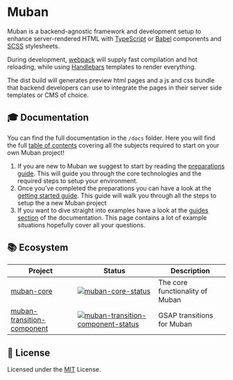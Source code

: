 # Muban

Muban is a backend-agnostic framework and development setup to enhance server-rendered HTML with
[TypeScript](https://www.typescriptlang.org/) or [Babel](https://babeljs.io/) components and
[SCSS](http://sass-lang.com/) stylesheets.

During development, [webpack](https://webpack.js.org/) will supply fast compilation and hot
reloading, while using [Handlebars](http://handlebarsjs.com/) templates to render everything.

The dist build will generates preview html pages and a js and css bundle that backend developers can
use to integrate the pages in their server side templates or CMS of choice.

## 🎓 Documentation

You can find the full documentation in the `/docs` folder. Here you will find the full
[table of contents](./docs/) covering all the subjects required to start on your own Muban project!

1. If you are new to Muban we suggest to start by reading the
   [preparations guide](./docs/02-setup-guide#preparations). This will guide you through the core
   technologies and the required steps to setup your environment.
2. Once you've completed the preparations you can have a look at the
   [getting started guide](./docs/02-setup-guide#getting-started). This guide will walk you through
   all the steps to setup the a new Muban project
3. If you want to dive straight into examples have a look at the [guides section](./docs/12-guides)
   of the documentation. This page contains a lot of example situations hopefully cover all your
   questions.

## 📚 Ecosystem

| Project                      | Status                                                                     | Description                     |
| ---------------------------- | -------------------------------------------------------------------------- | ------------------------------- |
| [muban-core]                 | [![muban-core-status]][muban-core-package]                                 | The core functionality of Muban |
| [muban-transition-component] | [![muban-transition-component-status]][muban-transition-component-package] | GSAP transitions for Muban      |

[muban-core]: https://github.com/mediamonks/muban-core
[muban-transition-component]: https://github.com/riccoarntz/muban-transition-component
[muban-core-status]: https://img.shields.io/npm/v/muban-core.svg
[muban-transition-component-status]: https://img.shields.io/npm/v/muban-transition-component.svg
[muban-core-package]: https://npmjs.com/package/muban-core
[muban-transition-component-package]: https://npmjs.com/package/muban-transition-component

## 📝 License

Licensed under the [MIT](http://opensource.org/licenses/MIT) License.
